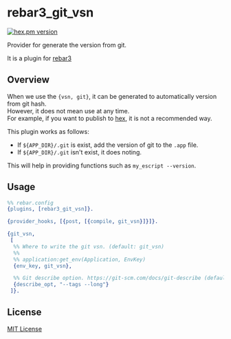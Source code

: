 rebar3_git_vsn
======
[![hex.pm version](https://img.shields.io/hexpm/v/rebar3_git_vsn.svg)](https://hex.pm/packages/rebar3_git_vsn)

Provider for generate the version from git.

It is a plugin for [rebar3](https://github.com/erlang/rebar3)

## Overview
When we use the `{vsn, git}`, it can be generated to automatically version from git hash.  
However, it does not mean use at any time.  
For example, if you want to publish to [hex](https://hex.pm), it is not a recommended way.

This plugin works as follows:

- If `${APP_DIR}/.git` is exist, add the version of git to the `.app` file.
- If `${APP_DIR}/.git` isn't exist, it does noting.

This will help in providing functions such as `my_escript --version`.

## Usage

```erlang
%% rebar.config
{plugins, [rebar3_git_vsn]}.

{provider_hooks, [{post, [{compile, git_vsn}]}]}.

{git_vsn,
 [
  %% Where to write the git vsn. (default: git_vsn)
  %%
  %% application:get_env(Application, EnvKey)
  {env_key, git_vsn},

  %% Git describe option. https://git-scm.com/docs/git-describe (default: "")
  {describe_opt, "--tags --long"}
 ]}.
```

## License
[MIT License](LICENSE)
